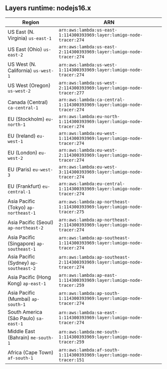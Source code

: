 Layers runtime: nodejs16.x
----
| Region | ARN |
| --- | --- |
|US East (N. Virginia)  `us-east-1`|`arn:aws:lambda:us-east-1:114300393969:layer:lumigo-node-tracer:274`|
|US East (Ohio)  `us-east-2`|`arn:aws:lambda:us-east-2:114300393969:layer:lumigo-node-tracer:274`|
|US West (N. California)  `us-west-1`|`arn:aws:lambda:us-west-1:114300393969:layer:lumigo-node-tracer:274`|
|US West (Oregon)  `us-west-2`|`arn:aws:lambda:us-west-2:114300393969:layer:lumigo-node-tracer:277`|
|Canada (Central)  `ca-central-1`|`arn:aws:lambda:ca-central-1:114300393969:layer:lumigo-node-tracer:274`|
|EU (Stockholm)  `eu-north-1`|`arn:aws:lambda:eu-north-1:114300393969:layer:lumigo-node-tracer:274`|
|EU (Ireland)  `eu-west-1`|`arn:aws:lambda:eu-west-1:114300393969:layer:lumigo-node-tracer:274`|
|EU (London)  `eu-west-2`|`arn:aws:lambda:eu-west-2:114300393969:layer:lumigo-node-tracer:274`|
|EU (Paris)  `eu-west-3`|`arn:aws:lambda:eu-west-3:114300393969:layer:lumigo-node-tracer:274`|
|EU (Frankfurt)  `eu-central-1`|`arn:aws:lambda:eu-central-1:114300393969:layer:lumigo-node-tracer:274`|
|Asia Pacific (Tokyo)  `ap-northeast-1`|`arn:aws:lambda:ap-northeast-1:114300393969:layer:lumigo-node-tracer:275`|
|Asia Pacific (Seoul)  `ap-northeast-2`|`arn:aws:lambda:ap-northeast-2:114300393969:layer:lumigo-node-tracer:274`|
|Asia Pacific (Singapore)  `ap-southeast-1`|`arn:aws:lambda:ap-southeast-1:114300393969:layer:lumigo-node-tracer:274`|
|Asia Pacific (Sydney)  `ap-southeast-2`|`arn:aws:lambda:ap-southeast-2:114300393969:layer:lumigo-node-tracer:274`|
|Asia Pacific (Hong Kong)  `ap-east-1`|`arn:aws:lambda:ap-east-1:114300393969:layer:lumigo-node-tracer:259`|
|Asia Pacific (Mumbai)  `ap-south-1`|`arn:aws:lambda:ap-south-1:114300393969:layer:lumigo-node-tracer:274`|
|South America (São Paulo)  `sa-east-1`|`arn:aws:lambda:sa-east-1:114300393969:layer:lumigo-node-tracer:274`|
|Middle East (Bahrain)  `me-south-1`|`arn:aws:lambda:me-south-1:114300393969:layer:lumigo-node-tracer:259`|
|Africa (Cape Town)  `af-south-1`|`arn:aws:lambda:af-south-1:114300393969:layer:lumigo-node-tracer:151`|
